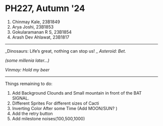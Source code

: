# PH227, Autumn '24
1. Chinmay Kale, 23B1849
2. Arya Joshi, 23B1853
3. Gokularamanan R S, 23B1854
4. Arash Dev Ahlawat, 23B1817

***

_Dinosaurs: Life’s great, nothing can stop us!
_
_Asteroid: Bet._

_(some millenia later...)_

_Vinmay: Hold my beer_

***
Things remaining to do:
1. Add Background Clounds and Small mountain in front of the BAT SIGNAL.
2. Different Sprites For different sizes of Cacti
3. Inverting Color After some Time (Add MOON/SUN? )
4. Add the retry button
5. Add milestone noises(100,500,1000)
